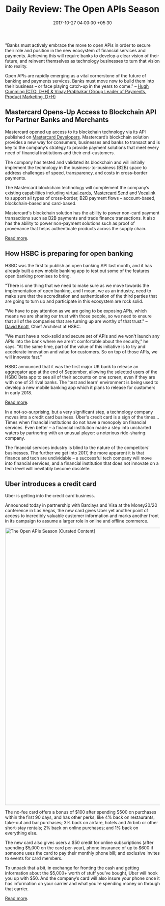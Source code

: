 ﻿---
title: 'Daily Review: The Open APIs Season'
date: 2017-10-27 04:00:00 +05:30
tags:
- Asia
- Europe
- insights
- US
Person: Elena Mesropyan
category:
- Enabling Technologies
- API
- Insights
Markets:
- Asia
- Europe
- insights
- US
type: post
status: publish
layout: post
---

<p>"Banks must actively embrace the move to open APIs in order to secure their role and position in the new ecosystem of financial services and payments. Achieving this will require banks to develop a clear vision of their future, and reinvent themselves as technology businesses to turn that vision into reality.</p>
<p>Open APIs are rapidly emerging as a vital cornerstone of the future of banking and payments services. Banks must move now to build them into their business – or face playing catch-up in the years to come." – <a href="https://letstalkpayments.com/how-open-apis-are-reshaping-the-future-of-payments/">Hugh Cumming (CTO, D+H) &amp; Vinay Prabhakar (Group Leader of Payments, Product Marketing, D+H)</a></p>
<h2>Mastercard Opens-Up Access to Blockchain API for Partner Banks and Merchants</h2>
<p>Mastercard opened up access to its blockchain technology via its API published on <a href="https://developer.mastercard.com/">Mastercard Developers</a>. Mastercard’s blockchain solution provides a new way for consumers, businesses and banks to transact and is key to the company’s strategy to provide payment solutions that meet every need of financial institutions and their end-customers. </p>
<p>The company has tested and validated its blockchain and will initially implement the technology in the business-to-business (B2B) space to address challenges of speed, transparency, and costs in cross-border payments. </p>
<p>The Mastercard blockchain technology will complement the company’s existing capabilities including <a href="https://www.mastercard.us/content/mccom/en-us/businesses/mid-large/purchasing-solutions/virtual-accounts-epayables.html/">virtual cards</a>, <a href="https://www.mastercard.us/en-us/issuers/products-and-solutions/customer-needs/consumer-solutions/mastercardsend.html">Mastercard Send</a> and <a href="https://www.vocalink.com/">Vocalink</a> to support all types of cross-border, B2B payment flows – account-based, blockchain-based and card-based.</p>
<p>Mastercard's blockchain solution has the ability to power non-card payment transactions such as B2B payments and trade finance transactions. It also has the ability to power non-payment solutions such as proof of provenance that helps authenticate products across the supply chain.</p>
<p><a href="https://newsroom.mastercard.com/press-releases/mastercard-opens-access-blockchain-api-partner-banks-merchants/">Read more</a>.</p>
<h2>How HSBC is preparing for open banking</h2>
<p>HSBC was the first to publish an open banking API last month, and it has already built a new mobile banking app to test out some of the features open banking promises to bring. </p>
<p>"There is one thing that we need to make sure as we move towards the implementation of open banking, and I mean, we as an industry, need to make sure that the accreditation and authentication of the third parties that are going to turn up and participate in this ecosystem are rock solid.</p>
<p>"We have to pay attention as we are going to be exposing APIs, which means we are sharing our trust with those people, so we need to ensure that all of the companies that are turning up are worthy of that trust." – <a href="https://www.linkedin.com/in/david-knott-3a39085/">David Knott</a>, Chief Architect at HSBC.</p>
<p>"We must have a rock-solid and secure set of APIs and we won't launch any APIs into the bank where we aren't comfortable about the security," he says. "At the same time, part of the value of this initiative is to try and accelerate innovation and value for customers. So on top of those APIs, we will innovate fast."

HSBC announced that it was the first major UK bank to release an aggregator app at the end of September, allowing the selected users of the HSBC Beta app to see all of their accounts on one screen, even if they are with one of 21 rival banks. The 'test and learn' environment is being used to develop a new mobile banking app which it plans to release for customers in early 2018.</p>
<p><a href="https://www.computerworlduk.com/applications/how-hsbc-is-preparing-for-open-banking-3665833/">Read more</a>. </p>
<p>In a not-so-surprising, but a very significant step, a technology company moves into a credit card business. Uber's credit card is a sign of the times... Times when financial institutions do not have a monopoly on financial services. Even better – a financial institution made a step into uncharted waters by partnering with an unusual player: a notorious ride-sharing company. </p>
<p>The financial services industry is blind to the nature of the competitors' businesses. The further we get into 2017, the more apparent it is that finance and tech are undividable – a successful tech company will move into financial services, and a financial institution that does not innovate on a tech level will inevitably become obsolete. </p>
<h2>Uber introduces a credit card </h2>
<p>Uber is getting into the credit card business.</p>
<p>Announced today in partnership with Barclays and Visa at the Money20/20 conference in Las Vegas, the new card gives Uber yet another point of access to incredibly valuable customer information and marks another front in its campaign to assume a larger role in online and offline commerce.</p>
<p><img class="aligncenter size-full wp-image-28291" src="https://s3-us-west-2.amazonaws.com/go-medici/uploads/2017/10/vis.jpg" alt="The Open APIs Season [Curated Content]" width="1600" height="900" /></p>
<p>The no-fee card offers a bonus of $100 after spending $500 on purchases within the first 90 days, and has other perks, like 4% back on restaurants, take-out and bar purchases; 3% back on airfare, hotels and Airbnb or other short-stay rentals; 2% back on online purchases; and 1% back on everything else.</p>
<p>The new card also gives users a $50 credit for online subscriptions (after spending $5,000 on the card per-year), phone insurance of up to $600 if someone uses the card to pay their monthly phone bill; and exclusive invites to events for card members.</p>
<p>To unpack that a bit, in exchange for fronting the cash and getting information about the $5,000+ worth of stuff you’ve bought, Uber will hook you up with $50. And the company’s card will also insure your phone once it has information on your carrier and what you’re spending money on through that carrier.</p>
<p><a href="https://techcrunch.com/2017/10/25/uber-launches-a-credit-card/">Read more</a>.</p>
